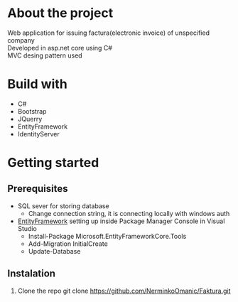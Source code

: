 # About the project
Web application for issuing factura(electronic invoice) of unspecified company  
Developed in asp.net core using C#  
MVC desing pattern used

# Build with

* C#
* Bootstrap
* JQuerry
* EntityFramework
* IdentityServer


# Getting started

## Prerequisites

* SQL sever for storing database
  * Change connection string, it is connecting locally with windows auth
* [EntityFramework](https://docs.microsoft.com/en-us/ef/core/get-started/overview/first-app?tabs=visual-studio) setting up inside Package Manager Console in Visual Studio
  * Install-Package Microsoft.EntityFrameworkCore.Tools
  * Add-Migration InitialCreate
  * Update-Database 

## Instalation

1. Clone the repo
  git clone https://github.com/NerminkoOmanic/Faktura.git
